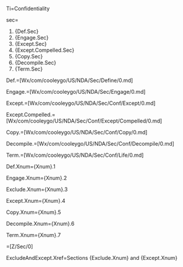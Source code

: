 Ti=Confidentiality

sec=<ol><li>{Def.Sec}<li>{Engage.Sec}<li>{Except.Sec}<li>{Except.Compelled.Sec}<li>{Copy.Sec}<li>{Decompile.Sec}<li>{Term.Sec}</ol>

Def.=[Wx/com/cooleygo/US/NDA/Sec/Define/0.md]

Engage.=[Wx/com/cooleygo/US/NDA/Sec/Engage/0.md]

Except.=[Wx/com/cooleygo/US/NDA/Sec/Conf/Except/0.md]

Except.Compelled.=[Wx/com/cooleygo/US/NDA/Sec/Conf/Except/Compelled/0.md]

Copy.=[Wx/com/cooleygo/US/NDA/Sec/Conf/Copy/0.md]

Decompile.=[Wx/com/cooleygo/US/NDA/Sec/Conf/Decompile/0.md]

Term.=[Wx/com/cooleygo/US/NDA/Sec/Conf/Life/0.md]

Def.Xnum={Xnum}.1

Engage.Xnum={Xnum}.2

Exclude.Xnum={Xnum}.3

Except.Xnum={Xnum}.4

Copy.Xnum={Xnum}.5

Decompile.Xnum={Xnum}.6

Term.Xnum={Xnum}.7

=[Z/Sec/0]

ExcludeAndExcept.Xref=Sections {Exclude.Xnum} and {Except.Xnum}